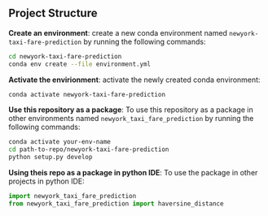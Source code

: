 ## Project Structure


__Create an environment__:
create a new conda environment named `newyork-taxi-fare-prediction` by running the following commands:

```bash
cd newyork-taxi-fare-prediction
conda env create --file environment.yml
```

__Activate the envirionment__:
activate the newly created conda environment:

```bash
conda activate newyork-taxi-fare-prediction
```

__Use this repository as a package__:
To use this repository as a package in other environments named `newyork_taxi_fare_prediction` by running the following commands:

```bash
conda activate your-env-name
cd path-to-repo/newyork-taxi-fare-prediction
python setup.py develop
```

__Using theis repo as a package in python IDE__:
To use the package in other projects in python IDE:

```python
import newyork_taxi_fare_prediction
from newyork_taxi_fare_prediction import haversine_distance
```
